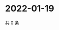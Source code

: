 # 2022-01-19

共 0 条

<!-- BEGIN WEIBO -->
<!-- 最后更新时间 Wed Jan 19 2022 08:39:19 GMT+0800 (China Standard Time) -->

<!-- END WEIBO -->
